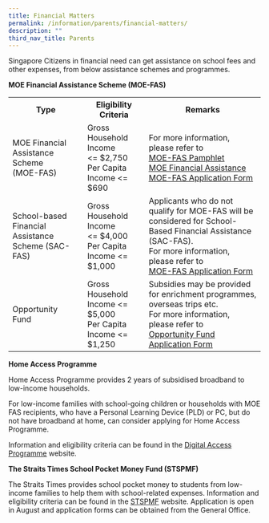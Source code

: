 ```yaml
---
title: Financial Matters
permalink: /information/parents/financial-matters/
description: ""
third_nav_title: Parents
---
```


<p>Singapore Citizens in financial need can get assistance on school fees and other expenses, from below assistance schemes and programmes.</p>
<p><strong>MOE Financial Assistance Scheme (MOE-FAS)</strong></p>
<table>
<tbody>
<tr>
<th>Type</th>
<th>Eligibility Criteria</th>
<th>Remarks</th>
</tr>
<tr>
<td>MOE Financial Assistance Scheme&nbsp;<br />(MOE-FAS)</td>
<td>Gross Household Income &lt;=&nbsp;$2,750<br />Per Capita Income &lt;= $690</td>
<td>For more information, please refer to&nbsp;<br /><a href="/files/MOE_FAS_pamphlet_2021.pdf"><u>MOE-FAS Pamphlet</u></a><br /><u><a href="https://www.moe.gov.sg/financial-matters/financial-assistance">MOE Financial Assistance</a></u>&nbsp;<br /><u><a href="/files/MOE%20FAS%20Application%20Form%20Sep%2021.pdf">MOE-FAS Application Form</a></u></td>
</tr>
<tr>
<td>School-based Financial Assistance Scheme (SAC-FAS)</td>
<td>Gross Household Income &lt;=&nbsp;$4,000<br />Per Capita Income &lt;= $1,000</td>
<td>Applicants who do not qualify for MOE-FAS&nbsp;will be considered for School-Based&nbsp;Financial Assistance (SAC-FAS).<br />For more information, please refer to&nbsp;<br /><u><a href="/files/MOE%20FAS%20Application%20Form%20Sep%2021.pdf">MOE-FAS Application Form</a><br /></u></td>
</tr>
<tr>
<td>Opportunity Fund&nbsp;</td>
<td>Gross Household Income &lt;= $5,000<br />Per Capita Income &lt;= $1,250</td>
<td>Subsidies may be provided for enrichment programmes, overseas trips etc.<br />For more information, please refer to&nbsp;<br /><a href="/files/Application_for_OF_Subsidy.pdf"><u>Opportunity Fund Application Form</u></a></td>
</tr>
</tbody>
</table>
<p><strong>Home Access Programme</strong></p>
<p>Home Access Programme provides 2 years of subsidised broadband to low-income households.</p>
<p>For low-income families with school-going children or households with MOE FAS recipients, who have a Personal Learning Device (PLD) or PC, but do not have broadband at home, can consider applying for Home Access Programme.&nbsp;</p>
<p>Information and eligibility criteria can be found in the&nbsp;<u><a href="https://eservice.imda.gov.sg/das/homepage">Digital Access Programme</a></u>&nbsp;website.&nbsp;</p>
<p><strong>The Straits Times School Pocket Money Fund (STSPMF)</strong></p>
<p>The Straits Times provides school pocket money to students from low-income families to help them with school-related expenses. Information and eligibility criteria can be found in the&nbsp;<a href="https://www.spmf.org.sg/primary-secondary-students"><u>STSPMF</u></a>&nbsp;website. Application is open in August and application forms can be obtained from the General Office.</p>
